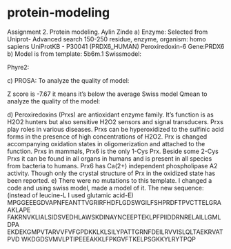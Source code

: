 # protein-modeling
Assignment 2. Protein modeling.
Aylin Zinde
a)
Enzyme: Selected from Uniprot- 
Advanced search 150-250 residue, enzyme, organism: homo sapiens
UniProtKB - P30041 (PRDX6_HUMAN)
Peroxiredoxin-6
Gene:PRDX6
b)
Model is from template: 5b6m.1 
Swissmodel: 










 

Phyre2:

 

c) PROSA: To analyze the quality of model:
 


Z score is -7.67 it means it’s below the average
Swiss model Qmean to analyze the quality of the model:
 
d) Peroxiredoxins (Prxs) are antioxidant enzyme family. It’s function is as H2O2 hunters but also sensitive H2O2 sensors and signal transducers. Prxs play roles in various diseases. Prxs can be hyperoxidized to the sulfinic acid forms in the presence of high concentrations of H2O2.  Prx is changed accompanying oxidation states in oligomerization and attached to the function. Prxs in mammals, Prx6 is the only 1-Cys Prx. Beside some 2-Cys Prxs it can be found in all organs in humans and is present in all species from bacteria to humans. Prx6 has Ca(2+) independent phospholipase A2 activity. Though only the crystal structure of Prx in the oxidized state has been reported. 
e) There were no mutations to this template.
I changed a code and using swiss model, made a model of it.
The new sequence: (instead of leucine-L I used glutamic acid-E)
MPGGEEEGDVAPNFEANTTVGRIRFHDFLGDSWGILFSHPRDFTPVCTTELGRAAKLAPE
FAKRNVKLIALSIDSVEDHLAWSKDINAYNCEEPTEKLPFPIIDDRNRELAILLGMLDPA
EKDEKGMPVTARVVFVFGPDKKLKLSILYPATTGRNFDEILRVVISLQLTAEKRVATPVD
WKDGDSVMVLPTIPEEEAKKLFPKGVFTKELPSGKKYLRYTPQP


